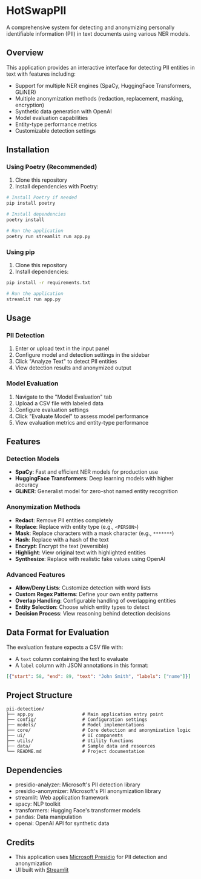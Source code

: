 # HotSwapPII

A comprehensive system for detecting and anonymizing personally identifiable information (PII) in text documents using various NER models.

## Overview

This application provides an interactive interface for detecting PII entities in text with features including:

- Support for multiple NER engines (SpaCy, HuggingFace Transformers, GLiNER)
- Multiple anonymization methods (redaction, replacement, masking, encryption)
- Synthetic data generation with OpenAI
- Model evaluation capabilities
- Entity-type performance metrics
- Customizable detection settings

## Installation

### Using Poetry (Recommended)

1. Clone this repository
2. Install dependencies with Poetry:

```bash
# Install Poetry if needed
pip install poetry

# Install dependencies
poetry install

# Run the application
poetry run streamlit run app.py
```

### Using pip

1. Clone this repository
2. Install dependencies:

```bash
pip install -r requirements.txt

# Run the application
streamlit run app.py
```

## Usage

### PII Detection

1. Enter or upload text in the input panel
2. Configure model and detection settings in the sidebar
3. Click "Analyze Text" to detect PII entities
4. View detection results and anonymized output

### Model Evaluation

1. Navigate to the "Model Evaluation" tab
2. Upload a CSV file with labeled data
3. Configure evaluation settings
4. Click "Evaluate Model" to assess model performance
5. View evaluation metrics and entity-type performance

## Features

### Detection Models

- **SpaCy**: Fast and efficient NER models for production use
- **HuggingFace Transformers**: Deep learning models with higher accuracy
- **GLiNER**: Generalist model for zero-shot named entity recognition

### Anonymization Methods

- **Redact**: Remove PII entities completely
- **Replace**: Replace with entity type (e.g., `<PERSON>`)
- **Mask**: Replace characters with a mask character (e.g., `*******`)
- **Hash**: Replace with a hash of the text
- **Encrypt**: Encrypt the text (reversible)
- **Highlight**: View original text with highlighted entities
- **Synthesize**: Replace with realistic fake values using OpenAI

### Advanced Features

- **Allow/Deny Lists**: Customize detection with word lists
- **Custom Regex Patterns**: Define your own entity patterns
- **Overlap Handling**: Configurable handling of overlapping entities
- **Entity Selection**: Choose which entity types to detect
- **Decision Process**: View reasoning behind detection decisions

## Data Format for Evaluation

The evaluation feature expects a CSV file with:

- A `text` column containing the text to evaluate
- A `label` column with JSON annotations in this format:

```json
[{"start": 58, "end": 89, "text": "John Smith", "labels": ["name"]}]
```

## Project Structure

```
pii-detection/
├── app.py                  # Main application entry point
├── config/                 # Configuration settings
├── models/                 # Model implementations
├── core/                   # Core detection and anonymization logic
├── ui/                     # UI components
├── utils/                  # Utility functions
├── data/                   # Sample data and resources
└── README.md               # Project documentation
```

## Dependencies

- presidio-analyzer: Microsoft's PII detection library
- presidio-anonymizer: Microsoft's PII anonymization library
- streamlit: Web application framework
- spacy: NLP toolkit
- transformers: Hugging Face's transformer models
- pandas: Data manipulation
- openai: OpenAI API for synthetic data

## Credits

- This application uses [Microsoft Presidio](https://github.com/microsoft/presidio) for PII detection and anonymization
- UI built with [Streamlit](https://streamlit.io/)
